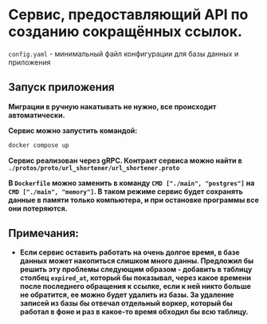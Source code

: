 # Сервис, предоставляющий API по созданию сокращённых ссылок.

`config.yaml` - минимальный файл конфигурации для базы данных и приложения

## Запуск приложения

**Миграции в ручную накатывать не нужно, все происходит автоматически.**

**Сервис можно запустить командой:**

```bash
docker compose up 
```

**Сервис реализован через gRPC. Контракт сервиса можно найти в `./protos/proto/url_shortener/url_shortener.proto`**

**В `Dockerfile` можно заменить в команду `CMD ["./main", "postgres"]` на `CMD ["./main", "memory"]`. В таком режиме
сервис будет сохранять данные в памяти только компьютера, и при остановке программы все они потеряются.**

## Примечания:

- **Если сервис оставить работать на очень долгое время, в базе данных может накопиться слишком много данны. Предложил
  бы решить эту проблемы следующим образом - добавить в таблицу столбец `expired_at`, который бы показывал, через какое
  времени после последнего обращения к ссылке, если к ней никто больше не обратится, ее можно будет удалить из базы. За
  удаление записей из базы бы отвечал отдельный воркер, который бы работал в фоне и раз в какое-то время обходил бы всю
  таблицу.**